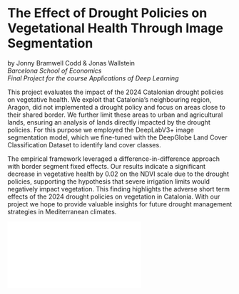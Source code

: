 # The Effect of Drought Policies on Vegetational Health Through Image Segmentation
by Jonny Bramwell Codd & Jonas Wallstein  
*Barcelona School of Economics*  
*Final Project for the course Applications of Deep Learning*

This project evaluates the impact of the 2024 Catalonian
drought policies on vegetative health. We exploit that Catalonia’s neighbouring region, Aragon, did not implemented a
drought policy and focus on areas close to their shared border.
We further limit these areas to urban and agricultural lands,
ensuring an analysis of lands directly impacted by the drought
policies. For this purpose we employed the DeepLabV3+
image segmentation model, which we fine-tuned with the
DeepGlobe Land Cover Classification Dataset to identify land
cover classes.

The empirical framework leveraged a difference-in-difference
approach with border segment fixed effects. Our results indicate a significant decrease in vegetative health by 0.02 on the
NDVI scale due to the drought policies, supporting the hypothesis that severe irrigation limits would negatively impact
vegetation. This finding highlights the adverse short term
effects of the 2024 drought policies on vegetation in Catalonia. With our project we hope to provide valuable insights
for future drought management strategies in Mediterranean
climates.

![Poster](final_project_codd_wallstein.pdf)
